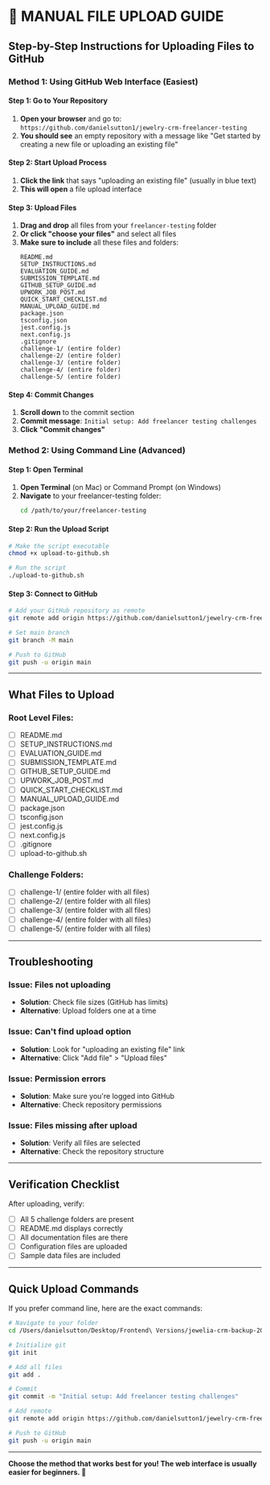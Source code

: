 # 📁 **MANUAL FILE UPLOAD GUIDE**

## **Step-by-Step Instructions for Uploading Files to GitHub**

### **Method 1: Using GitHub Web Interface (Easiest)**

#### **Step 1: Go to Your Repository**
1. **Open your browser** and go to: `https://github.com/danielsutton1/jewelry-crm-freelancer-testing`
2. **You should see** an empty repository with a message like "Get started by creating a new file or uploading an existing file"

#### **Step 2: Start Upload Process**
1. **Click the link** that says "uploading an existing file" (usually in blue text)
2. **This will open** a file upload interface

#### **Step 3: Upload Files**
1. **Drag and drop** all files from your `freelancer-testing` folder
2. **Or click "choose your files"** and select all files
3. **Make sure to include** all these files and folders:
   ```
   README.md
   SETUP_INSTRUCTIONS.md
   EVALUATION_GUIDE.md
   SUBMISSION_TEMPLATE.md
   GITHUB_SETUP_GUIDE.md
   UPWORK_JOB_POST.md
   QUICK_START_CHECKLIST.md
   MANUAL_UPLOAD_GUIDE.md
   package.json
   tsconfig.json
   jest.config.js
   next.config.js
   .gitignore
   challenge-1/ (entire folder)
   challenge-2/ (entire folder)
   challenge-3/ (entire folder)
   challenge-4/ (entire folder)
   challenge-5/ (entire folder)
   ```

#### **Step 4: Commit Changes**
1. **Scroll down** to the commit section
2. **Commit message**: `Initial setup: Add freelancer testing challenges`
3. **Click "Commit changes"**

### **Method 2: Using Command Line (Advanced)**

#### **Step 1: Open Terminal**
1. **Open Terminal** (on Mac) or Command Prompt (on Windows)
2. **Navigate** to your freelancer-testing folder:
   ```bash
   cd /path/to/your/freelancer-testing
   ```

#### **Step 2: Run the Upload Script**
```bash
# Make the script executable
chmod +x upload-to-github.sh

# Run the script
./upload-to-github.sh
```

#### **Step 3: Connect to GitHub**
```bash
# Add your GitHub repository as remote
git remote add origin https://github.com/danielsutton1/jewelry-crm-freelancer-testing.git

# Set main branch
git branch -M main

# Push to GitHub
git push -u origin main
```

---

## **What Files to Upload**

### **Root Level Files:**
- [ ] README.md
- [ ] SETUP_INSTRUCTIONS.md
- [ ] EVALUATION_GUIDE.md
- [ ] SUBMISSION_TEMPLATE.md
- [ ] GITHUB_SETUP_GUIDE.md
- [ ] UPWORK_JOB_POST.md
- [ ] QUICK_START_CHECKLIST.md
- [ ] MANUAL_UPLOAD_GUIDE.md
- [ ] package.json
- [ ] tsconfig.json
- [ ] jest.config.js
- [ ] next.config.js
- [ ] .gitignore
- [ ] upload-to-github.sh

### **Challenge Folders:**
- [ ] challenge-1/ (entire folder with all files)
- [ ] challenge-2/ (entire folder with all files)
- [ ] challenge-3/ (entire folder with all files)
- [ ] challenge-4/ (entire folder with all files)
- [ ] challenge-5/ (entire folder with all files)

---

## **Troubleshooting**

### **Issue: Files not uploading**
- **Solution**: Check file sizes (GitHub has limits)
- **Alternative**: Upload folders one at a time

### **Issue: Can't find upload option**
- **Solution**: Look for "uploading an existing file" link
- **Alternative**: Click "Add file" > "Upload files"

### **Issue: Permission errors**
- **Solution**: Make sure you're logged into GitHub
- **Alternative**: Check repository permissions

### **Issue: Files missing after upload**
- **Solution**: Verify all files are selected
- **Alternative**: Check the repository structure

---

## **Verification Checklist**

After uploading, verify:
- [ ] All 5 challenge folders are present
- [ ] README.md displays correctly
- [ ] All documentation files are there
- [ ] Configuration files are uploaded
- [ ] Sample data files are included

---

## **Quick Upload Commands**

If you prefer command line, here are the exact commands:

```bash
# Navigate to your folder
cd /Users/danielsutton/Desktop/Frontend\ Versions/jewelia-crm-backup-20250806-173139/freelancer-testing

# Initialize git
git init

# Add all files
git add .

# Commit
git commit -m "Initial setup: Add freelancer testing challenges"

# Add remote
git remote add origin https://github.com/danielsutton1/jewelry-crm-freelancer-testing.git

# Push to GitHub
git push -u origin main
```

---

**Choose the method that works best for you! The web interface is usually easier for beginners. 🚀**
